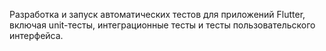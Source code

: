 Разработка и запуск автоматических тестов для приложений Flutter, включая unit-тесты, интеграционные тесты и тесты пользовательского интерфейса.